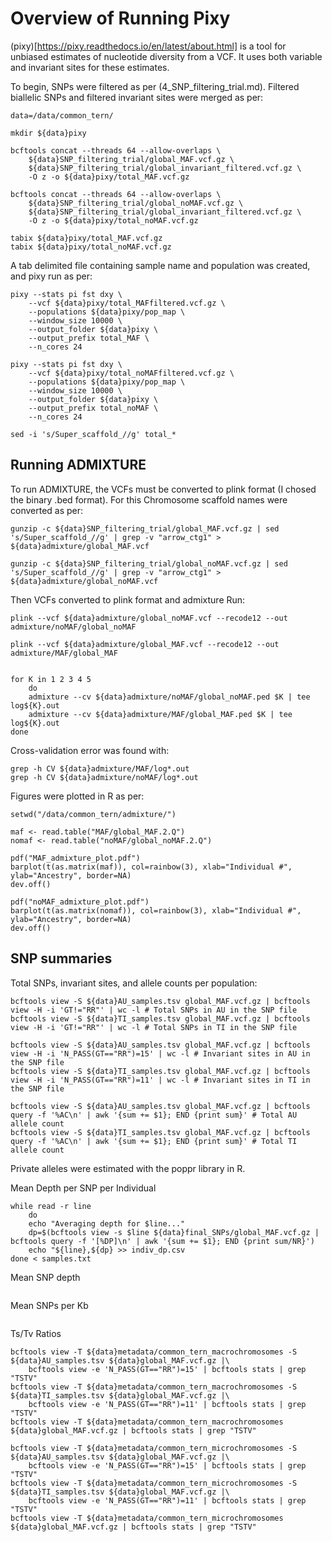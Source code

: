 # Overview of Running Pixy
(pixy)[https://pixy.readthedocs.io/en/latest/about.html] is a tool for unbiased estimates of nucleotide diversity from a VCF. It uses both variable and invariant sites for these estimates. 

To begin, SNPs were filtered as per (4_SNP_filtering_trial.md). Filtered biallelic SNPs and filtered invariant sites were merged as per:
```
data=/data/common_tern/

mkdir ${data}pixy

bcftools concat --threads 64 --allow-overlaps \
    ${data}SNP_filtering_trial/global_MAF.vcf.gz \
    ${data}SNP_filtering_trial/global_invariant_filtered.vcf.gz \
    -O z -o ${data}pixy/total_MAF.vcf.gz

bcftools concat --threads 64 --allow-overlaps \
    ${data}SNP_filtering_trial/global_noMAF.vcf.gz \
    ${data}SNP_filtering_trial/global_invariant_filtered.vcf.gz \
    -O z -o ${data}pixy/total_noMAF.vcf.gz

tabix ${data}pixy/total_MAF.vcf.gz
tabix ${data}pixy/total_noMAF.vcf.gz
```

A tab delimited file containing sample name and population was created, and pixy run as per:
```
pixy --stats pi fst dxy \
    --vcf ${data}pixy/total_MAFfiltered.vcf.gz \
    --populations ${data}pixy/pop_map \
    --window_size 10000 \
    --output_folder ${data}pixy \
    --output_prefix total_MAF \
    --n_cores 24

pixy --stats pi fst dxy \
    --vcf ${data}pixy/total_noMAFfiltered.vcf.gz \
    --populations ${data}pixy/pop_map \
    --window_size 10000 \
    --output_folder ${data}pixy \
    --output_prefix total_noMAF \
    --n_cores 24

sed -i 's/Super_scaffold_//g' total_*
```

## Running ADMIXTURE
To run ADMIXTURE, the VCFs must be converted to plink format (I chosed the binary .bed format). For this Chromosome scaffold names were converted as per:
```
gunzip -c ${data}SNP_filtering_trial/global_MAF.vcf.gz | sed 's/Super_scaffold_//g' | grep -v "arrow_ctg1" > ${data}admixture/global_MAF.vcf

gunzip -c ${data}SNP_filtering_trial/global_noMAF.vcf.gz | sed 's/Super_scaffold_//g' | grep -v "arrow_ctg1" > ${data}admixture/global_noMAF.vcf
```
Then VCFs converted to plink format and admixture Run:
```
plink --vcf ${data}admixture/global_noMAF.vcf --recode12 --out admixture/noMAF/global_noMAF

plink --vcf ${data}admixture/global_MAF.vcf --recode12 --out admixture/MAF/global_MAF


for K in 1 2 3 4 5
    do
    admixture --cv ${data}admixture/noMAF/global_noMAF.ped $K | tee log${K}.out
    admixture --cv ${data}admixture/MAF/global_MAF.ped $K | tee log${K}.out
done
```
Cross-validation error was found with:
```
grep -h CV ${data}admixture/MAF/log*.out
grep -h CV ${data}admixture/noMAF/log*.out

```

Figures were plotted in R as per:
```
setwd("/data/common_tern/admixture/")

maf <- read.table("MAF/global_MAF.2.Q")
nomaf <- read.table("noMAF/global_noMAF.2.Q")

pdf("MAF_admixture_plot.pdf")
barplot(t(as.matrix(maf)), col=rainbow(3), xlab="Individual #", ylab="Ancestry", border=NA)
dev.off()

pdf("noMAF_admixture_plot.pdf")
barplot(t(as.matrix(nomaf)), col=rainbow(3), xlab="Individual #", ylab="Ancestry", border=NA)
dev.off()
```

## SNP summaries
Total SNPs, invariant sites, and allele counts per population:
```
bcftools view -S ${data}AU_samples.tsv global_MAF.vcf.gz | bcftools view -H -i 'GT!="RR"' | wc -l # Total SNPs in AU in the SNP file
bcftools view -S ${data}TI_samples.tsv global_MAF.vcf.gz | bcftools view -H -i 'GT!="RR"' | wc -l # Total SNPs in TI in the SNP file

bcftools view -S ${data}AU_samples.tsv global_MAF.vcf.gz | bcftools view -H -i 'N_PASS(GT=="RR")=15' | wc -l # Invariant sites in AU in the SNP file
bcftools view -S ${data}TI_samples.tsv global_MAF.vcf.gz | bcftools view -H -i 'N_PASS(GT=="RR")=11' | wc -l # Invariant sites in TI in the SNP file

bcftools view -S ${data}AU_samples.tsv global_MAF.vcf.gz | bcftools query -f '%AC\n' | awk '{sum += $1}; END {print sum}' # Total AU allele count
bcftools view -S ${data}TI_samples.tsv global_MAF.vcf.gz | bcftools query -f '%AC\n' | awk '{sum += $1}; END {print sum}' # Total TI allele count
```
Private alleles were estimated with the poppr library in R.

Mean Depth per SNP per Individual
```
while read -r line
    do
    echo "Averaging depth for $line..."
    dp=$(bcftools view -s $line ${data}final_SNPs/global_MAF.vcf.gz | bcftools query -f '[%DP]\n' | awk '{sum += $1}; END {print sum/NR}')
    echo "${line},${dp} >> indiv_dp.csv
done < samples.txt
```
Mean SNP depth
```
```
Mean SNPs per Kb
```
```
Ts/Tv Ratios
```
bcftools view -T ${data}metadata/common_tern_macrochromosomes -S ${data}AU_samples.tsv ${data}global_MAF.vcf.gz |\
    bcftools view -e 'N_PASS(GT=="RR")=15' | bcftools stats | grep "TSTV"
bcftools view -T ${data}metadata/common_tern_macrochromosomes -S ${data}TI_samples.tsv ${data}global_MAF.vcf.gz |\
    bcftools view -e 'N_PASS(GT=="RR")=11' | bcftools stats | grep "TSTV"
bcftools view -T ${data}metadata/common_tern_macrochromosomes ${data}global_MAF.vcf.gz | bcftools stats | grep "TSTV"

bcftools view -T ${data}metadata/common_tern_microchromosomes -S ${data}AU_samples.tsv ${data}global_MAF.vcf.gz |\
    bcftools view -e 'N_PASS(GT=="RR")=15' | bcftools stats | grep "TSTV"
bcftools view -T ${data}metadata/common_tern_microchromosomes -S ${data}TI_samples.tsv ${data}global_MAF.vcf.gz |\
    bcftools view -e 'N_PASS(GT=="RR")=11' | bcftools stats | grep "TSTV"
bcftools view -T ${data}metadata/common_tern_microchromosomes ${data}global_MAF.vcf.gz | bcftools stats | grep "TSTV"
```